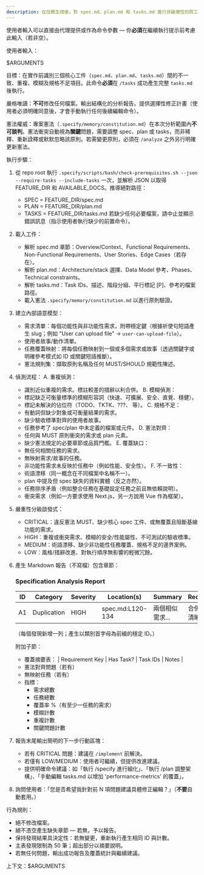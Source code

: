 ```yaml
---
description: 在任務生成後，對 spec.md、plan.md 和 tasks.md 進行非破壞性的跨工件一致性與品質分析。
---
```


使用者輸入可以直接由代理提供或作為命令參數 — 你**必須**在繼續執行提示前考慮此輸入（若非空）。

使用者輸入：

$ARGUMENTS

目標：在實作前識別三個核心工件（`spec.md`、`plan.md`、`tasks.md`）間的不一致、重複、模糊及規格不足項目。此命令**必須**在 `/tasks` 成功產生完整 `tasks.md` 後執行。

嚴格唯讀：**不可**修改任何檔案。輸出結構化的分析報告。提供選擇性修正計畫（使用者必須明確同意後，才會手動執行任何後續編輯命令）。

憲法權威：專案憲法（`.specify/memory/constitution.md`）在本次分析範圍內**不可談判**。憲法衝突自動視為**關鍵**問題，需要調整 spec、plan 或 tasks，而非稀釋、重新詮釋或默默忽略該原則。若需變更原則，必須在 `/analyze` 之外另行明確更新憲法。

執行步驟：

1. 從 repo root 執行 `.specify/scripts/bash/check-prerequisites.sh --json --require-tasks --include-tasks` 一次，並解析 JSON 以取得 FEATURE_DIR 和 AVAILABLE_DOCS。推導絕對路徑：
   - SPEC = FEATURE_DIR/spec.md
   - PLAN = FEATURE_DIR/plan.md
   - TASKS = FEATURE_DIR/tasks.md
   若缺少任何必要檔案，請中止並顯示錯誤訊息（指示使用者執行缺少的前置命令）。

2. 載入工件：
   - 解析 spec.md 章節：Overview/Context、Functional Requirements、Non-Functional Requirements、User Stories、Edge Cases（若存在）。
   - 解析 plan.md：Architecture/stack 選擇、Data Model 參考、Phases、Technical constraints。
   - 解析 tasks.md：Task IDs、描述、階段分組、平行標記 [P]、參考的檔案路徑。
   - 載入憲法 `.specify/memory/constitution.md` 以進行原則驗證。

3. 建立內部語意模型：
   - 需求清單：每個功能性與非功能性需求，附帶穩定鍵（根據祈使句短語產生 slug；例如 "User can upload file" -> `user-can-upload-file`）。
   - 使用者故事/動作清單。
   - 任務覆蓋映射：將每個任務映射到一個或多個需求或故事（透過關鍵字或明確參考模式如 ID 或關鍵短語推斷）。
   - 憲法規則集：擷取原則名稱及任何 MUST/SHOULD 規範性陳述。

4. 偵測流程：
   A. 重複偵測：
      - 識別近似重複的需求。標註較差的措辭以利合併。
   B. 模糊偵測：
      - 標記缺乏可衡量標準的模糊形容詞（快速、可擴展、安全、直覺、穩健）。
      - 標記未解決的佔位符（TODO、TKTK、???、<placeholder> 等）。
   C. 規格不足：
      - 有動詞但缺少對象或可衡量結果的需求。
      - 缺少驗收標準對齊的使用者故事。
      - 任務參考了 spec/plan 中未定義的檔案或元件。
   D. 憲法對齊：
      - 任何與 MUST 原則衝突的需求或 plan 元素。
      - 缺少憲法規定的必要章節或品質門檻。
   E. 覆蓋缺口：
      - 無任何相關任務的需求。
      - 無映射需求/故事的任務。
      - 非功能性需求未反映於任務中（例如性能、安全性）。
   F. 不一致性：
      - 術語漂移（同一概念在不同檔案中名稱不一）。
      - plan 中提及但 spec 缺失的資料實體（反之亦然）。
      - 任務排序矛盾（例如整合任務在基礎設定任務之前且無依賴說明）。
      - 衝突需求（例如一方要求使用 Next.js，另一方說用 Vue 作為框架）。

5. 嚴重性分級啟發式：
   - CRITICAL：違反憲法 MUST、缺少核心 spec 工件、或無覆蓋且阻斷基線功能的需求。
   - HIGH：重複或衝突需求、模糊的安全/性能屬性、不可測試的驗收標準。
   - MEDIUM：術語漂移、缺少非功能性任務覆蓋、規格不足的邊界案例。
   - LOW：風格/措辭改進、對執行順序無影響的輕微冗餘。

6. 產生 Markdown 報告（不寫檔）包含章節：

   ### Specification Analysis Report
   | ID | Category | Severity | Location(s) | Summary | Recommendation |
   |----|----------|----------|-------------|---------|----------------|
   | A1 | Duplication | HIGH | spec.md:L120-134 | 兩個相似需求... | 合併措辭；保留較清晰版本 |
   （每個發現新增一列；產生以類別首字母為前綴的穩定 ID。）

   附加子節：
   - 覆蓋摘要表：
     | Requirement Key | Has Task? | Task IDs | Notes |
   - 憲法對齊問題（若有）
   - 無映射任務（若有）
   - 指標：
     * 需求總數
     * 任務總數
     * 覆蓋率 %（有至少一任務的需求）
     * 模糊計數
     * 重複計數
     * 關鍵問題計數

7. 報告末尾輸出簡明的下一步行動區塊：
   - 若有 CRITICAL 問題：建議在 `/implement` 前解決。
   - 若僅有 LOW/MEDIUM：使用者可繼續，但提供改進建議。
   - 提供明確命令建議：如「執行 /specify 進行細化」、「執行 /plan 調整架構」、「手動編輯 tasks.md 以增加 'performance-metrics' 的覆蓋」。

8. 詢問使用者：「您是否希望我針對前 N 項問題建議具體修正編輯？」（**不要**自動套用。）

行為規則：
- 絕不修改檔案。
- 絕不憑空產生缺失章節 — 若無，予以報告。
- 保持發現結果具決定性：若無變更，重新執行產生相同 ID 與計數。
- 主表發現限制為 50 筆；超出部分以摘要說明。
- 若無任何問題，輸出成功報告及覆蓋統計與繼續建議。

上下文：$ARGUMENTS

